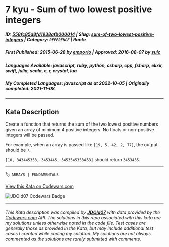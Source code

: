 # 7 kyu - Sum of two lowest positive integers

##### **ID**: [558fc85d8fd1938afb000014](https://www.codewars.com/kata/558fc85d8fd1938afb000014) | **Slug**: [sum-of-two-lowest-positive-integers](https://www.codewars.com/kata/558fc85d8fd1938afb000014) | **Category**: `REFERENCE` | **Rank**: <span style="color:white">7 kyu</span>

##### **First Published**: 2015-06-28 ***by*** [emporio](https://www.codewars.com/users/emporio) | **Approved**: 2016-08-07 ***by*** [suic](https://www.codewars.com/users/suic)

##### **Languages Available**: javascript, ruby, python, csharp, cpp, fsharp, elixir, swift, julia, scala, c, r, crystal, lua

##### **My Completed Languages**: javascript ***as at*** 2022-10-05 | **Originally completed**: 2021-11-08

---

## Kata Description


Create a function that returns the sum of the two lowest positive numbers given an array of minimum 4 positive integers. No floats or non-positive integers will be passed.



For example, when an array is passed like `[19, 5, 42, 2, 77]`, the output should be `7`.



`[10, 343445353, 3453445, 3453545353453]` should return `3453455`.



---


🏷 `ARRAYS | FUNDAMENTALS`


[View this Kata on Codewars.com](https://www.codewars.com/kata/558fc85d8fd1938afb000014)

![](https://www.codewars.com/users/jdold07/badges/large "JDOld07 Codewars Badge")

---

###### *This Kata description was compiled by [**JDOld07**](https://tpstech.dev) with data provided by the [Codewars.com](https://www.codewars.com) API.  The solutions in this repo associated with this kata are my solutions unless otherwise noted in the code file.  Test cases are generally those as provided in the Kata, but may include additional test cases I created while coding my solution.  My solutions are not always commented as the solutions are rarely submitted with comments.*
